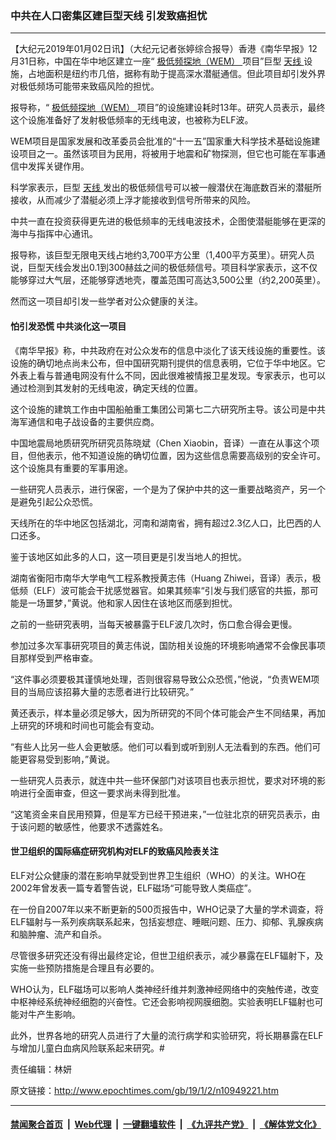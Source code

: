 ### 中共在人口密集区建巨型天线 引发致癌担忧
------------------------

<p>
 【大纪元2019年01月02日讯】（大纪元记者张婷综合报导）香港《南华早报》12月31日称，中国在华中地区建立一座“
 <a href="http://www.epochtimes.com/gb/tag/%E6%9E%81%E4%BD%8E%E9%A2%91%E6%8E%A2%E5%9C%B0%EF%BC%88wem%EF%BC%89.html">
  极低频探地（WEM）
 </a>
 项目”巨型
 <a href="http://www.epochtimes.com/gb/tag/%E5%A4%A9%E7%BA%BF.html">
  天线
 </a>
 设施，占地面积是纽约市几倍，据称有助于提高深水潜艇通信。但此项目却引发外界对极低频场可能带来致癌风险的担忧。
</p>
<p>
 报导称，“
 <a href="http://www.epochtimes.com/gb/tag/%E6%9E%81%E4%BD%8E%E9%A2%91%E6%8E%A2%E5%9C%B0%EF%BC%88wem%EF%BC%89.html">
  极低频探地（WEM）
 </a>
 项目”的设施建设耗时13年。研究人员表示，最终这个设施准备好了发射极低频率的无线电波，也被称为ELF波。
</p>
<p>
 WEM项目是国家发展和改革委员会批准的“十一五”国家重大科学技术基础设施建设项目之一。虽然该项目为民用，将被用于地震和矿物探测，但它也可能在军事通信中发挥关键作用。
</p>
<p>
 科学家表示，巨型
 <a href="http://www.epochtimes.com/gb/tag/%E5%A4%A9%E7%BA%BF.html">
  天线
 </a>
 发出的极低频信号可以被一艘潜伏在海底数百米的潜艇所接收，从而减少了潜艇必须上浮才能接收到信号所带来的风险。
</p>
<p>
 中共一直在投资获得更先进的极低频率的无线电波技术，企图使潜艇能够在更深的海中与指挥中心通讯。
</p>
<p>
 报导称，该巨型无限电天线占地约3,700平方公里（1,400平方英里）。研究人员说，巨型天线会发出0.1到300赫兹之间的极低频信号。项目科学家表示，这不仅能够穿过大气层，还能够穿透地壳，覆盖范围可高达3,500公里（约2,200英里）。
</p>
<p>
 然而这一项目却引发一些学者对公众健康的关注。
</p>
<h4>
 怕引发恐慌 中共淡化这一项目
</h4>
<p>
 《南华早报》称，中共政府在对公众发布的信息中淡化了该天线设施的重要性。该设施的确切地点尚未公布，但中国研究期刊提供的信息表明，它位于华中地区。它外表上看与普通电网没有什么不同，因此很难被情报卫星发现。专家表示，也可以通过检测到其发射的无线电波，确定天线的位置。
</p>
<p>
 这个设施的建筑工作由中国船舶重工集团公司第七二六研究所主导。该公司是中共海军通信和电子战设备的主要供应商。
</p>
<p>
 中国地震局地质研究所研究员陈晓斌（Chen Xiaobin，音译）一直在从事这个项目，但他表示，他不知道设施的确切位置，因为这些信息需要高级别的安全许可。这个设施具有重要的军事用途。
</p>
<p>
 一些研究人员表示，进行保密，一个是为了保护中共的这一重要战略资产，另一个是避免引起公众恐慌。
</p>
<p>
 天线所在的华中地区包括湖北，河南和湖南省，拥有超过2.3亿人口，比巴西的人口还多。
</p>
<p>
 鉴于该地区如此多的人口，这一项目更是引发当地人的担忧。
</p>
<p>
 湖南省衡阳市南华大学电气工程系教授黄志伟（Huang Zhiwei，音译）表示，极低频（ELF）波可能会干扰感觉器官。如果其频率“引发与我们感官的共振，那可能是一场噩梦，”黄说。他和家人因住在该地区而感到担忧。
</p>
<p>
 之前的一些研究表明，当每天被暴露于ELF波几次时，伤口愈合得会更慢。
</p>
<p>
 参加过多次军事研究项目的黄志伟说，国防相关设施的环境影响通常不会像民事项目那样受到严格审查。
</p>
<p>
 “这件事必须要极其谨慎地处理，否则很容易导致公众恐慌，”他说，“负责WEM项目的当局应该招募大量的志愿者进行比较研究。”
</p>
<p>
 黄还表示，样本量必须足够大，因为所研究的不同个体可能会产生不同结果，再加上研究的环境和时间也可能会有变动。
</p>
<p>
 “有些人比另一些人会更敏感。他们可以看到或听到别人无法看到的东西。他们可能更容易受到影响，”黄说。
</p>
<p>
 一些研究人员表示，就连中共一些环保部门对该项目也表示担忧，要求对环境的影响进行全面审查，但这一要求尚未得到批准。
</p>
<p>
 “这笔资金来自民用预算，但是军方已经干预进来，”一位驻北京的研究员表示，由于该问题的敏感性，他要求不透露姓名。
</p>
<h4>
 世卫组织的国际癌症研究机构对ELF的致癌风险表关注
</h4>
<p>
 ELF对公众健康的潜在影响早就受到世界卫生组织（WHO）的关注。WHO在2002年曾发表一篇专着警告说，ELF磁场“可能导致人类癌症”。
</p>
<p>
 在一份自2007年以来不断更新的500页报告中，WHO记录了大量的学术调查，将ELF辐射与一系列疾病联系起来，包括妄想症、睡眠问题、压力、抑郁、乳腺疾病和脑肿瘤、流产和自杀。
</p>
<p>
 尽管很多研究还没有得出最终定论，但世卫组织表示，减少暴露在ELF辐射下，及实施一些预防措施是合理且有必要的。
</p>
<p>
 WHO认为，ELF磁场可以影响人类神经纤维并刺激神经网络中的突触传递，改变中枢神经系统神经细胞的兴奋性。它还会影响视网膜细胞。实验表明ELF辐射也可能对牛产生影响。
</p>
<p>
 此外，世界各地的研究人员进行了大量的流行病学和实验研究，将长期暴露在ELF与增加儿童白血病风险联系起来研究。#
</p>
<p>
 责任编辑：林妍
</p>

原文链接：http://www.epochtimes.com/gb/19/1/2/n10949221.htm


------------------------
#### [禁闻聚合首页](https://github.com/gfw-breaker/banned-news/blob/master/README.md) &nbsp;|&nbsp; [Web代理](https://github.com/gfw-breaker/open-proxy/blob/master/README.md) &nbsp;|&nbsp; [一键翻墙软件](https://github.com/gfw-breaker/nogfw/blob/master/README.md) &nbsp;|&nbsp; [《九评共产党》](https://github.com/gfw-breaker/9ping.md/blob/master/README.md#九评之一评共产党是什么) &nbsp;|&nbsp; [《解体党文化》](https://github.com/gfw-breaker/jtdwh.md/blob/master/README.md#绪论)